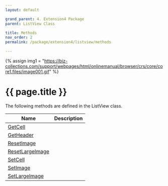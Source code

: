 ```yaml
---
layout: default

grand_parent: 4. Extension4 Package
parent: ListView Class

title: Methods
nav_order: 2
permalink: /package/extension4/listview/methods

---
```

{% assign img1 = "https://biz-collections.com/support/webpages/html/onlinemanual/browser/crs/core/core1.files/image001.gif" %}


# {{ page.title }}

The following methods are defined in the ListView class.

|Name       | Description   |
|----------	|---------------|
|[GetCell](/package/extension4/listview/methods/getcell)| |
|[GetHeader](/package/extension4/listview/methods/getheader)| |
|[ResetImage](/package/extension4/listview/methods/resetimage)| |
|[ResetLargeImage](/package/extension4/listview/methods/resetlargeimage)| |
|[SetCell](/package/extension4/listview/methods/setcell)| |
|[SetImage](/package/extension4/listview/methods/setimage)| |
|[SetLargeImage](/package/extension4/listview/methods/setlargeimage)| |